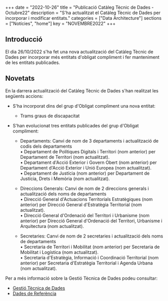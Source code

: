 +++
date        = "2022-10-26"
title       = "Publicació Catàleg Tècnic de Dades - Octubre22"
description = "S'ha actualitzat el Catàleg Tècnic de Dades per incorporar i modificar entitats."
categories  = ["Data Architecture"]
sections    = ["Notícies", "home"]
key = "NOVEMBRE2022"
+++

## Introducció

El dia 26/10/2022 s'ha fet una nova actualització del Catàleg Tècnic de Dades per incorporar més entitats d'obligat compliment i fer manteniment de les entitats publicades.
 
## Novetats

En la darrera actualització del Catàleg Tècnic de Dades s'han realitzat les següents accions:

- S'ha incorporat dins del grup d'Obligat compliment una nova entitat:
  - Trams graus de discapacitat
  
- S'han evolucionat tres entitats publicades del grup d'Obligat compliment:
  - Departaments: Canvi de nom de 3 departaments i actualització de codis dels departaments<br>
• Departament de Polítiques Digitals i Territori (nom anterior) per Departament de Territori (nom actualitzat).<br>
• Departament d'Acció Exterior i Govern Obert (nom anterior) per Departament d'Acció Exterior i Unió Europea (nom actualitzat).<br>
• Departament de Justícia (nom anterior) per Departament de Justícia, Drets i Memòria (nom actualitzat).<br>

  - Direccions Generals: Canvi de nom de 2 direccions generals i actualització dels noms de departaments<br>
• Direcció General d'Actuacions Territorials Estratègiques (nom anterior) per Direcció General d'Estratègia Territorial (nom actualitzat).<br>
• Direcció General d'Ordenació del Territori i Urbanisme (nom anterior)  per Direcció General d'Ordenació del Territori, Urbanisme i Arquitectura (nom actualitzat).<br>

  - Secretaries:  Canvi de nom de 2 secretaries i actualització dels noms de departaments<br>
• Secretaria de Territori i Mobilitat (nom anterior)  per Secretaria de Mobilitat i Logística (nom actualitzat).<br>
• Secretaria d'Estratègia, Informació i Coordinació Territorial (nom anterior)  per Secretaria d'Estratègia Territorial i Agenda Urbana (nom actualitzat).<br>

  
Per a més informació sobre la Gestió Tècnica de Dades podeu consultar:

* [Gestió Tècnica de Dades](https://canigo.ctti.gencat.cat/dadesref/gestiodades/)
* [Dades de Referència](https://canigo.ctti.gencat.cat/dadesref/dadesref/)


